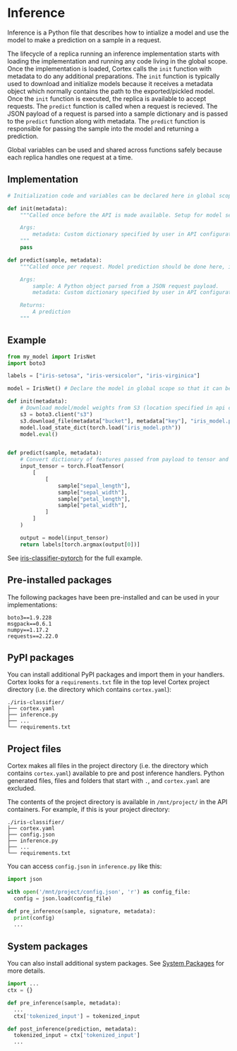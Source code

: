 # Inference

Inference is a Python file that describes how to intialize a model and use the model to make a prediction on a sample in a request.

The lifecycle of a replica running an inference implementation starts with loading the implementation and running any code living in the global scope. Once the implementation is loaded, Cortex calls the `init` function with metadata to do any additional preparations. The `init` function is typically used to download and initialize models because it receives a metadata object which normally contains the path to the exported/pickled model. Once the `init` function is executed, the replica is available to accept requests. The `predict` function is called when a request is recieved. The JSON payload of a request is parsed into a sample dictionary and is passed to the `predict` function along with metadata. The `predict` function is responsible for passing the sample into the model and returning a prediction.

Global variables can be used and shared across functions safely because each replica handles one request at a time.

## Implementation

```python
# Initialization code and variables can be declared here in global scope

def init(metadata):
    """Called once before the API is made available. Setup for model serving such as initializing the model or downloading vocabulary can be done here. Optional.

    Args:
        metadata: Custom dictionary specified by user in API configuration.
    """
    pass

def predict(sample, metadata):
    """Called once per request. Model prediction should be done here, including any preprocessing of the request payload and postprocessing of the model output. Required.

    Args:
        sample: A Python object parsed from a JSON request payload.
        metadata: Custom dictionary specified by user in API configuration.

    Returns:
        A prediction
    """
```

## Example

```python
from my_model import IrisNet
import boto3

labels = ["iris-setosa", "iris-versicolor", "iris-virginica"]

model = IrisNet() # Declare the model in global scope so that it can be used in init and predict functions

def init(metadata):
    # Download model/model weights from S3 (location specified in api configuration metadata) and initialize your model.
    s3 = boto3.client("s3")
    s3.download_file(metadata["bucket"], metadata["key"], "iris_model.pth")
    model.load_state_dict(torch.load("iris_model.pth"))
    model.eval()


def predict(sample, metadata):
    # Convert dictionary of features passed from payload to tensor and pass it in to your model. Convert the model output to a label.
    input_tensor = torch.FloatTensor(
        [
            [
                sample["sepal_length"],
                sample["sepal_width"],
                sample["petal_length"],
                sample["petal_width"],
            ]
        ]
    )

    output = model(input_tensor)
    return labels[torch.argmax(output[0])]
```

<!-- CORTEX_VERSION_MINOR -->
See [iris-classifier-pytorch](https://github.com/cortexlabs/cortex/blob/master/examples/iris-classifier-pytorch) for the full example.


## Pre-installed packages

The following packages have been pre-installed and can be used in your implementations:

```text
boto3==1.9.228
msgpack==0.6.1
numpy==1.17.2
requests==2.22.0
```

## PyPI packages

You can install additional PyPI packages and import them in your handlers. Cortex looks for a `requirements.txt` file in the top level Cortex project directory (i.e. the directory which contains `cortex.yaml`):

```text
./iris-classifier/
├── cortex.yaml
├── inference.py
├── ...
└── requirements.txt
```

## Project files

Cortex makes all files in the project directory (i.e. the directory which contains `cortex.yaml`) available to pre and post inference handlers. Python generated files, files and folders that start with `.`, and `cortex.yaml` are excluded.

The contents of the project directory is available in `/mnt/project/` in the API containers. For example, if this is your project directory:

```text
./iris-classifier/
├── cortex.yaml
├── config.json
├── inference.py
├── ...
└── requirements.txt
```

You can access `config.json` in `inference.py` like this:

```python
import json

with open('/mnt/project/config.json', 'r') as config_file:
  config = json.load(config_file)

def pre_inference(sample, signature, metadata):
  print(config)
  ...
```

## System packages

You can also install additional system packages. See [System Packages](system-packages.md) for more details.


```python
import ...
ctx = {}

def pre_inference(sample, metadata):
  ...
  ctx['tokenized_input'] = tokenized_input

def post_inference(prediction, metadata):
  tokenized_input = ctx['tokenized_input']
  ...
```
